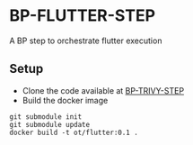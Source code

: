 # BP-FLUTTER-STEP
A BP step to orchestrate flutter execution

## Setup
* Clone the code available at [BP-TRIVY-STEP](https://github.com/OT-BUILDPIPER-MARKETPLACE/BP-FLUTTER-STEP)
* Build the docker image
```
git submodule init
git submodule update
docker build -t ot/flutter:0.1 .
```